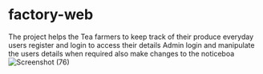 # factory-web
The project helps the Tea farmers to keep track of their produce everyday
users register and login to  access their details
Admin login and manipulate the users details when required also make changes to the noticeboa
![Screenshot (76)](https://user-images.githubusercontent.com/76160198/148677447-adaeb10e-6f8c-4e74-a58b-1d5223ac5d14.png)
